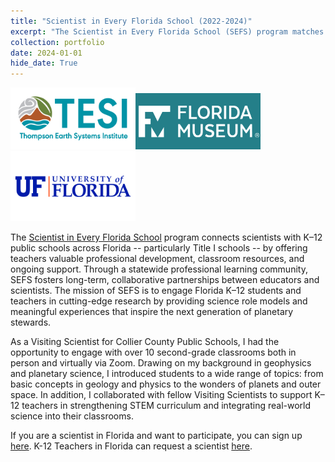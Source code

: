```yaml
---
title: "Scientist in Every Florida School (2022-2024)"
excerpt: "The Scientist in Every Florida School (SEFS) program matches scientists with K-12 public schools in Florida.<br/><img src='/images/outreach/SEFS2.png' width='700'>"
collection: portfolio
date: 2024-01-01
hide_date: True
---
```

<img src='/images/outreach/TESI.png' width='200'><img src='/images/outreach/FLmuseum.png' width='200'><img src='/images/outreach/UF.png' width='200'>

The [Scientist in Every Florida School](https://www.floridamuseum.ufl.edu/earth-systems/scientist-in-every-florida-school/about-sefs/) program connects scientists with K–12 public schools across Florida -- particularly Title I schools -- by offering teachers valuable professional development, classroom resources, and ongoing support. Through a statewide professional learning community, SEFS fosters long-term, collaborative partnerships between educators and scientists. The mission of SEFS is to engage Florida K–12 students and teachers in cutting-edge research by providing science role models and meaningful experiences that inspire the next generation of planetary stewards.

As a Visiting Scientist for Collier County Public Schools, I had the opportunity to engage with over 10 second-grade classrooms both in person and virtually via Zoom. Drawing on my background in geophysics and planetary science, I introduced students to a wide range of topics: from basic concepts in geology and physics to the wonders of planets and outer space. In addition, I collaborated with fellow Visiting Scientists to support K–12 teachers in strengthening STEM curriculum and integrating real-world science into their classrooms.

If you are a scientist in Florida and want to participate, you can sign up [here](https://docs.google.com/forms/d/e/1FAIpQLSdsIgXP7AxyV7JLbv7smvcTPkP2JvbAncJ6MOAECBBtrdS9CA/viewform). K-12 Teachers in Florida can request a scientist [here](https://docs.google.com/forms/d/e/1FAIpQLSdGNp5sfIhci_OMyI2VyafGmxgL8yHq5DZ7rRlJ6DMbBI58pw/viewform).